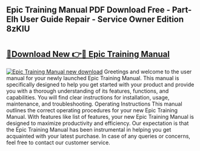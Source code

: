 ## Epic Training Manual PDF Download Free - Part-Elh User Guide Repair - Service Owner Edition 8zKIU

# <h2><a href="http://bc60898.oget.top/?id=Epic+Training+Manual">🔗Download New 👉🔴 Epic Training Manual</a></h2>

[![Epic Training Manual new download](https://i.imgur.com/5g1atiW.png)](http://bc60898.oget.top/?id=Epic+Training+Manual)
Greetings and welcome to the user manual for your newly launched Epic Training Manual. This manual is specifically designed to help you get started with your product and provide you with a thorough understanding of its features, functions, and capabilities. You will find clear instructions for installation, usage, maintenance, and troubleshooting. Operating Instructions This manual outlines the correct operating procedures for your new Epic Training Manual. With features like list of features, your new Epic Training Manual is designed to maximize productivity and efficiency. Our expectation is that the Epic Training Manual has been instrumental in helping you get acquainted with your latest purchase. In case of any queries or concerns, feel free to contact our customer service.
